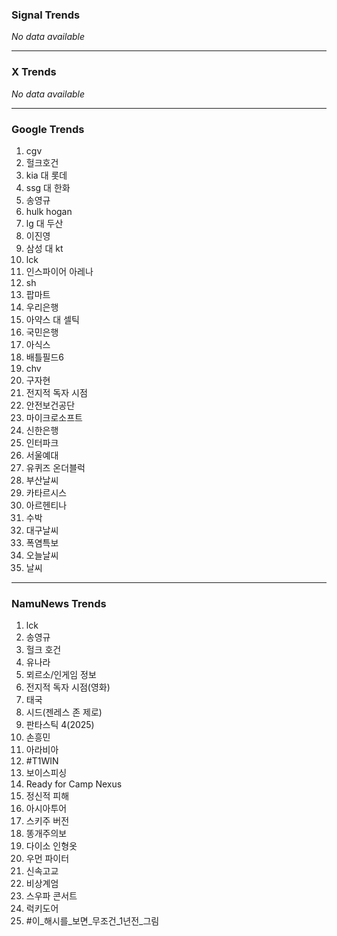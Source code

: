 ### Signal Trends

*No data available*

---

### X Trends

*No data available*

---

### Google Trends

1. cgv
2. 헐크호건
3. kia 대 롯데
4. ssg 대 한화
5. 송영규
6. hulk hogan
7. lg 대 두산
8. 이진영
9. 삼성 대 kt
10. lck
11. 인스파이어 아레나
12. sh
13. 팝마트
14. 우리은행
15. 아약스 대 셀틱
16. 국민은행
17. 아식스
18. 배틀필드6
19. chv
20. 구자현
21. 전지적 독자 시점
22. 안전보건공단
23. 마이크로소프트
24. 신한은행
25. 인터파크
26. 서울예대
27. 유퀴즈 온더블럭
28. 부산날씨
29. 카타르시스
30. 아르헨티나
31. 수박
32. 대구날씨
33. 폭염특보
34. 오늘날씨
35. 날씨

---

### NamuNews Trends

1. lck
2. 송영규
3. 헐크 호건
4. 유나라
5. 뫼르소/인게임 정보
6. 전지적 독자 시점(영화)
7. 태국
8. 시드(젠레스 존 제로)
9. 판타스틱 4(2025)
10. 손흥민
11. 아라비아
12. #T1WIN
13. 보이스피싱
14. Ready for Camp Nexus
15. 정신적 피해
16. 아시아투어
17. 스키주 버전
18. 똥개주의보
19. 다이소 인형옷
20. 우먼 파이터
21. 신속고교
22. 비상계엄
23. 스우파 콘서트
24. 럭키도어
25. #이_해시를_보면_무조건_1년전_그림